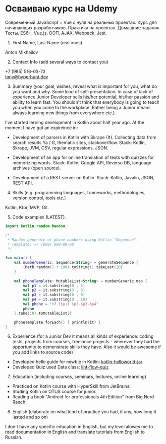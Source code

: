 # Осваиваю курс на Udemy

Современный JavaScript + Vue с нуля на реальных проектах. Курс для начинающих разработчиков. Практика на проектах. Домашние задания. Тесты. ES6+, Vue.js, ООП, AJAX, Webpack, Jest.

1. First Name, Last Name (real ones)

Anton Mikhailov

2. Contact Info (add several ways to contact you)

+7 (985) 516-03-73  
tony@hyperhunt.dev

3. Summary (your goal, wishes, reveal what is important for you, what do you want and why.
Some kind of self-presentation. In case of lack of experience  Junior Developer sells his/her potential, his/her passion and ability to learn fast. You shouldn't think that everybody is going to teach you when you come to the workplace. Rather being a Junior means always learning new things from everywhere etc.).

I've started lerning development in Kotlin about half year ago. At the moment I have got an expireince in:

- Development of parsers in Kotlin with Skrape {It}. Collecting data from search results Ya / G, thematic sites, stackoverflow.
Stack: Kotlin, Skrape, JVM, CSV, regular expressions, JSON.

- Development of an app for online translation of texts with quizzes for memorizing words.
Stack: Kotlin, Google API, Reverso DB, language archives (open source).

- Development of a REST server on Kotlin.
Stack: Kotlin, Javalin, JSON, REST API. 

4. Skills (e.g. programming languages, frameworks, methodologies, version control, tools etc.)

Kotlin, Ktor, MVP, Git.

5. Code examples (LATEST).

```Kotlin
import kotlin.random.Random

/*
 * Random generate of phone numbers using Kotlin "Sequence".
 * Template: +7 (000) 000-00-00
 */

fun main() {
    val numberGeneric: Sequence<String> = generateSequence { 
        (Math.random() * 100).toString().takeLast(10)
    }
    
    val phoneTemplate: MutableList<String> = numberGeneric.map {
        val p1 = it.substring(0 , 3)
        val p2 = it.substring(3 , 6)
        val p3 = it.substring(6 , 8)
        val p4 = it.substring(8 , 10)
        val phone = "+7 ($p1) $p2-$p3-$p4"
        phone
    }.take(10).toMutableList()

    phoneTemplate.forEach() { println(it) }
}
```

6. Experience (for a Junior Dev it means all kinds of experience: coding tests, projects from courses,
freelance projects - wherever they had the opportunity to demonstrate skills they have.
Also it would be awesome if you add links to source code)

- Developed hello guide for newbie in Kotlin: [kotlin-helloworld-jar](https://github.com/hyperhunt/kotlin-helloworld-jar)
- Developed Quiz used Data class: [lint-flow-quiz](https://github.com/hyperhunt/lint-flow-quiz/tree/master/app/src/main/java/dev/hyperhunt/lintflowquiz)

7. Education (including courses, seminars, lectures, online learning)

- Practiced on Kotlin course with HyperSkill from JetBrains.
- Studing Kotlin on OTUS course for junior.
- Reading a book "Android for professionals 4th Edition" from Big Nerd Ranch.

8. English (elaborate on what kind of practice you had, if any, how long it lasted and so on)

I don't have any specific education in English, but my level alowes me to read documentation in English and translate tutorials from English to Russian.
